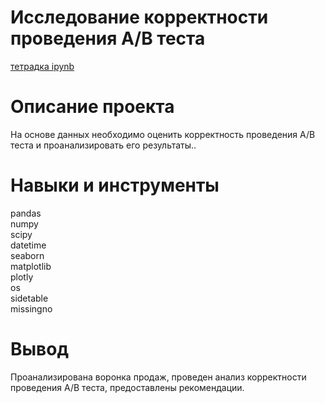 # Исследование корректности проведения А/В теста
[тетрадка ipynb]()

# Описание проекта
На основе данных необходимо оценить корректность проведения A/B теста и проанализировать его результаты..

# Навыки и инструменты
pandas <br>
numpy <br>
scipy <br>
datetime <br>
seaborn <br>
matplotlib <br>
plotly <br>
os <br>
sidetable <br>
missingno <br>

# Вывод
Проанализирована воронка продаж, проведен анализ корректности проведения А/В теста, предоставлены рекомендации.
